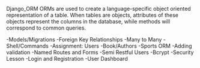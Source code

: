 Django_ORM
ORMs are used to create a language-specific object oriented representation of a table. When tables are objects, attributes of these objects represent the columns in the database, while methods will correspond to common queries.

-Models/Migrations -Foreign Key Relationships -Many to Many -Shell/Commands -Assignment: Users -Book/Authors -Sports ORM -Adding validation -Named Routes and Forms -Semi Restful Users -Bcrypt -Security Lesson -Login and Registration -User Dashboard
